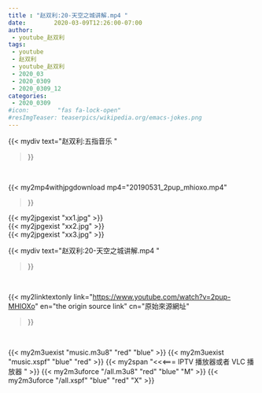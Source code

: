 ```yaml
---
title : "赵双利:20-天空之城讲解.mp4 "
date:        2020-03-09T12:26:00-07:00
author:
 - youtube_赵双利
tags:
 - youtube
 - 赵双利
 - youtube_赵双利
 - 2020_03
 - 2020_0309
 - 2020_0309_12
categories:
 - 2020_0309
#icon:        "fas fa-lock-open"
#resImgTeaser: teaserpics/wikipedia.org/emacs-jokes.png
---
```


{{< mydiv text="赵双利:五指音乐 "
>}}
<br>


{{< my2mp4withjpgdownload mp4="20190531_2pup_mhioxo.mp4"
>}}

{{< my2jpgexist "xx1.jpg" >}}<br>
{{< my2jpgexist "xx2.jpg" >}}<br>
{{< my2jpgexist "xx3.jpg" >}}<br>



{{< mydiv text="赵双利:20-天空之城讲解.mp4 "
>}}
<br>

{{< my2linktextonly link="https://www.youtube.com/watch?v=2pup-MHIOXo"
en="the origin source link" cn="原始來源網址"
>}}


<br>

{{< my2m3uexist "music.m3u8" "red"  "blue" >}} {{< my2m3uexist "music.xspf" "blue" "red"  >}} {{< my2span "<<<=== IPTV 播放器或者 VLC 播放器 " >}} {{< my2m3uforce "/all.m3u8" "red"  "blue" "M" >}} {{< my2m3uforce "/all.xspf" "blue" "red"  "X" >}} 

